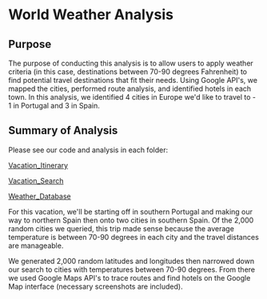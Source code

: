 # World Weather Analysis

## Purpose
The purpose of conducting this analysis is to allow users to apply weather criteria (in this case, destinations between 70-90 degrees Fahrenheit) to find potential travel destinations that fit their needs. Using Google API's, we mapped the cities, performed route analysis, and identified hotels in each town. In this analysis, we identified 4 cities in Europe we'd like to travel to - 1 in Portugal and 3 in Spain. 

## Summary of Analysis
Please see our code and analysis in each folder: 

[Vacation_Itinerary](https://github.com/JonathanBrown003/World_Weather_Analysis/tree/main/Vacation_Itinerary)

[Vacation_Search](https://github.com/JonathanBrown003/World_Weather_Analysis/tree/main/Vacation_Search)

[Weather_Database](https://github.com/JonathanBrown003/World_Weather_Analysis/tree/main/Weather_Database)

For this vacation, we'll be starting off in southern Portugal and making our way to northern Spain then onto two cities in southern Spain. Of the 2,000 random cities we queried, this trip made sense because the average temperature is between 70-90 degrees in each city and the travel distances are manageable.

We generated 2,000 random latitudes and longitudes then narrowed down our search to cities with temperatures between 70-90 degrees. From there we used Google Maps API's to trace routes and find hotels on the Google Map interface (necessary screenshots are included).
